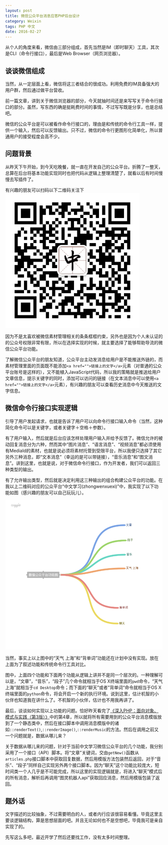 ```yaml
---
layout: post
title: 微信公众平台消息应答PHP后台设计
category: Weixin
tags: PHP 中文
date: 2016-02-27
---
```


从个人的角度来看，微信由三部分组成，首先当然是IM（即时聊天）工具，其次是CLI（命令行接口），最后是Web Browser（网页浏览器）。
<!--more-->

## 谈谈微信组成
当然，从一定层面上看，微信将这三者结合的很成功。利用免费的IM具备强大的用户群，然后通过做平台营收。

前一篇文章，讲到关于微信浏览器的部分，今天就抽时间还是来写写关于命令行接口的部分。虽然，写东西的确是挺耗费时间的事情，不过写写既是分享，也是总结吧。

微信的公众平台是可以被看作命令行接口的，理由是和传统的命令行工具一样，提供一个输入，然后可以反馈输出。只不过，微信的命令行更图形化简单化，所以普通用户的接受程度会高不少。

## 问题背景
从昨天下午开始，到今天吃晚餐，就一直在开发自己的公众平台。折腾了一整天，总算在后台将基本功能实现同时也把代码从逻辑上整理清楚了，就看以后有时间慢慢去写插件了。

有兴趣的朋友可以扫码以下二维码关注下
![中文学习](/assets/images/wx-api/zwxx.jpg)  

因为不是太喜欢被微信素材管理相关的条条框框约束，另外也是因为个人未认证的的公众号权限非常有限，所以在选择实现的时候，就主要选择了能够帮助导流的微信公众平台功能。

了解微信公众平台的朋友知道，公众平台主动发消息给用户是不能推送外链的，而素材管理里面的页面既不能添加```<a href="">链接上的文字</a>```元素（对普通的公众平台账号是这样的），又不能植入JavaScript代码，所以我的策略就是推送给用户文章信息，提示关键字的同时，添加可以访问的链接（在文本消息中可以使用```<a href="">链接上的文字</a>```元素），有兴趣的朋友可以查看历史消息中今天推送的文字信息。

## 微信命令行接口实现逻辑
引导了用户发起请求，也就是告诉了用户可以向命令行接口输入命令（当然，这种简化命令可以是关键字，或者关键字＋空格＋参数）。

有了用户输入，然后就是后台应该怎样处理用户输入并给予反馈了。微信允许的被动回复消息分为六种，然而其中“图片消息”、“语言消息”、“视频消息”都必须使用有MediaId的素材，也就是说必须将素材托管到受限平台，所以我便只选择了其它另外三种消息，即“文本消息”（幸运的是可以带链接），“音乐消息”和“图文消息”。讲到这里，也就是说，对于微信命令行接口，作为开发者，我们可以返回三种类型的输出。

有了允许输出类型，然后就是决定利用这三种输出的组合构建公众平台的功能。在我以上二维码对应的公众平台“中文学习(zhongwenxuexi)”中，我实现了以下功能如图（感兴趣的朋友可以自己玩玩儿）。

![中文学习功能图](/assets/images/wx-api/wxutilities.png)  

当然，事实上以上图中的“天气 上海”和“背单词”功能还在计划中没有实现。放在上面为了叙述功能和传统命令行工具对比。

图中，上面四个功能和下面两个功能从逻辑上讲并不是同一个层次的。一种理解可以是，“文章”，“音乐”，“段子”几个命令就相当于OS X终端里面的`pwd`命令，“天气 上海”就相当于`cd Desktop`命令；而下面的“聊天”或者”背单词“命令就相当于OS X终端里面的`python`命令，将会开启一个新的执行环境。说到这里，估计机智的小伙伴也知道我在讲什么了。不机智的小伙伴，估计也不用我再讲了。

最后，谈谈如何实现以上功能的问题。恰好昨天看完了[《深入PHP：面向对象、模式与实践（第3版）》](/Agoing.html#php3httpsbookdoubancomsubject6559267)中的第4章，所以就将所有需要用到的公众平台消息模版放到了一个静态类中，然后在接口脚本中调用消息模版中的诸如`::renderText()`,`::renderImage()`,`::renderMusic`的方法。然后在调用之前又一个问题就是，数据从哪儿来？

关于数据从哪儿来的问题，针对于当前中文学习微信公众平台的几个功能，我分别采用了一个接口（API）脚本。将“文章”关键词，交由`getNew()`函数从`articles.php`接口脚本中获取回复数据，然后用模版方法包装然后返回，对于“音乐”、“段子”同样自己实现另外两个接口脚本。因为“聊天”这个功能比较庞大，短时间类一个人几乎是不可能完成，所以这里的实现逻辑就是，将进入“聊天”模式后的所有消息，解析后再调用“图灵机器人api”获取回应消息，然后用模版包装了返回。

## 题外话
文字描述的比较抽象，不过需要明白的人，或者内行应该很容易看懂。毕竟这里主要谈逻辑结构，算是思想层面的吧。并且无论如何也不是空想吧，毕竟我可是亲自实现了的。

先写这么多吧，最近开学了然后还要找工作，没有太多时间整理。


